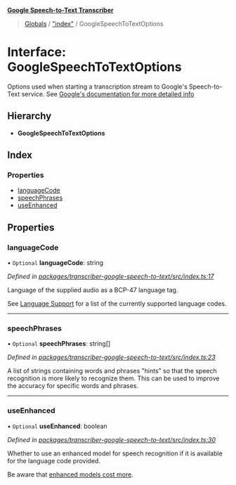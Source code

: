 **[Google Speech-to-Text Transcriber](../README.md)**

> [Globals](../README.md) / ["index"](../modules/_index_.md) / GoogleSpeechToTextOptions

# Interface: GoogleSpeechToTextOptions

Options used when starting a transcription stream to Google's Speech-to-Text service. See [Google's documentation
for more detailed info](https://cloud.google.com/speech-to-text/docs/reference/rest/v1/RecognitionConfig)

## Hierarchy

* **GoogleSpeechToTextOptions**

## Index

### Properties

* [languageCode](_index_.googlespeechtotextoptions.md#languagecode)
* [speechPhrases](_index_.googlespeechtotextoptions.md#speechphrases)
* [useEnhanced](_index_.googlespeechtotextoptions.md#useenhanced)

## Properties

### languageCode

• `Optional` **languageCode**: string

*Defined in [packages/transcriber-google-speech-to-text/src/index.ts:17](https://github.com/SketchingDev/ivr-tester/blob/1691bd9/packages/transcriber-google-speech-to-text/src/index.ts#L17)*

Language of the supplied audio as a BCP-47 language tag.

See [Language Support](https://cloud.google.com/speech-to-text/docs/languages) for a list of the
currently supported language codes.

___

### speechPhrases

• `Optional` **speechPhrases**: string[]

*Defined in [packages/transcriber-google-speech-to-text/src/index.ts:23](https://github.com/SketchingDev/ivr-tester/blob/1691bd9/packages/transcriber-google-speech-to-text/src/index.ts#L23)*

A list of strings containing words and phrases "hints" so that the speech recognition is more likely to recognize
them. This can be used to improve the accuracy for specific words and phrases.

___

### useEnhanced

• `Optional` **useEnhanced**: boolean

*Defined in [packages/transcriber-google-speech-to-text/src/index.ts:30](https://github.com/SketchingDev/ivr-tester/blob/1691bd9/packages/transcriber-google-speech-to-text/src/index.ts#L30)*

Whether to use an enhanced model for speech recognition if it is available for the language code provided.

Be aware that [enhanced models cost more](https://cloud.google.com/speech-to-text/docs/enhanced-models).
